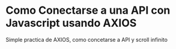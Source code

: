 # Como Conectarse a una API con Javascript usando AXIOS
Simple practica de AXIOS, como concetarse a API y scroll infinito
